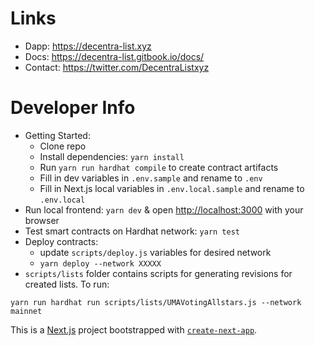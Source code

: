 # Links

- Dapp: https://decentra-list.xyz
- Docs: https://decentra-list.gitbook.io/docs/
- Contact: https://twitter.com/DecentraListxyz

# Developer Info

- Getting Started:
    - Clone repo
    - Install dependencies: ```yarn install```
    - Run ```yarn run hardhat compile``` to create contract artifacts
    - Fill in dev variables in ```.env.sample``` and rename to ```.env```
    - Fill in Next.js local variables in ```.env.local.sample``` and rename to ```.env.local```
- Run local frontend: ```yarn dev``` & open [http://localhost:3000](http://localhost:3000) with your browser 
- Test smart contracts on Hardhat network: ```yarn test```
- Deploy contracts: 
    - update ```scripts/deploy.js``` variables for desired network
    - ```yarn deploy --network XXXXX```
- ```scripts/lists``` folder contains scripts for generating revisions for created lists. To run: 
```
yarn run hardhat run scripts/lists/UMAVotingAllstars.js --network mainnet
```

This is a [Next.js](https://nextjs.org/) project bootstrapped with [`create-next-app`](https://github.com/vercel/next.js/tree/canary/packages/create-next-app).